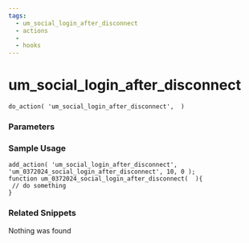 ```yaml
---
tags: 
  - um_social_login_after_disconnect
  - actions
  - 
  - hooks
---
```

# um\_social\_login\_after\_disconnect

``` php:no-line-numbers
do_action( 'um_social_login_after_disconnect',  )
```
<div class='hook-sep'></div>

### Parameters

<div class='hook-sep'></div>



### Sample Usage

``` php:no-line-numbers
add_action( 'um_social_login_after_disconnect', 'um_0372024_social_login_after_disconnect', 10, 0 );
function um_0372024_social_login_after_disconnect(  ){
 // do something
}
```
<div class='hook-sep'></div>



### Related Snippets

Nothing was found

